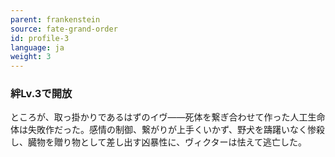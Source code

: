 ```yaml
---
parent: frankenstein
source: fate-grand-order
id: profile-3
language: ja
weight: 3
---
```


### 絆Lv.3で開放

ところが、取っ掛かりであるはずのイヴ――死体を繋ぎ合わせて作った人工生命体は失敗作だった。感情の制御、繋がりが上手くいかず、野犬を躊躇いなく惨殺し、臓物を贈り物として差し出す凶暴性に、ヴィクターは怯えて逃亡した。
